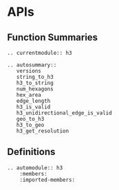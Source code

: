 # APIs


## Function Summaries

```{eval-rst}
.. currentmodule:: h3

.. autosummary::
   versions
   string_to_h3
   h3_to_string
   num_hexagons
   hex_area
   edge_length
   h3_is_valid
   h3_unidirectional_edge_is_valid
   geo_to_h3
   h3_to_geo
   h3_get_resolution
```

## Definitions

```{eval-rst}
.. automodule:: h3
    :members:
    :imported-members:
```
